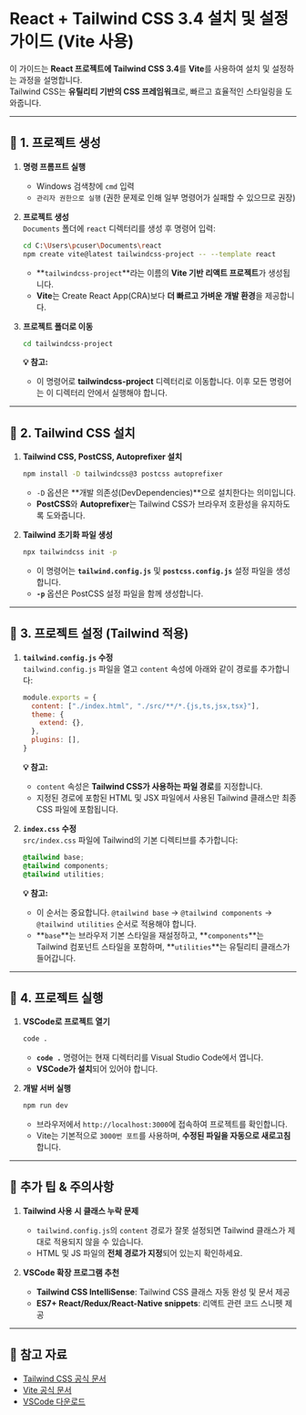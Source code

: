 
# React + Tailwind CSS 3.4 설치 및 설정 가이드 (Vite 사용)

이 가이드는 **React 프로젝트에 Tailwind CSS 3.4**를 **Vite**를 사용하여 설치 및 설정하는 과정을 설명합니다.  
Tailwind CSS는 **유틸리티 기반의 CSS 프레임워크**로, 빠르고 효율적인 스타일링을 도와줍니다.

---

## 📌 1. 프로젝트 생성

1. **명령 프롬프트 실행**
   - Windows 검색창에 `cmd` 입력
   - `관리자 권한으로 실행` (권한 문제로 인해 일부 명령어가 실패할 수 있으므로 권장)

2. **프로젝트 생성**  
   `Documents` 폴더에 `react` 디렉터리를 생성 후 명령어 입력:
   ```bash
   cd C:\Users\pcuser\Documents\react
   npm create vite@latest tailwindcss-project -- --template react
   ```
   - **`tailwindcss-project`**라는 이름의 **Vite 기반 리액트 프로젝트**가 생성됩니다.
   - **Vite**는 Create React App(CRA)보다 **더 빠르고 가벼운 개발 환경**을 제공합니다.

3. **프로젝트 폴더로 이동**
   ```bash
   cd tailwindcss-project
   ```
   **💡 참고:**  
   - 이 명령어로 **tailwindcss-project** 디렉터리로 이동합니다. 이후 모든 명령어는 이 디렉터리 안에서 실행해야 합니다.

---

## 📌 2. Tailwind CSS 설치

1. **Tailwind CSS, PostCSS, Autoprefixer 설치**
   ```bash
   npm install -D tailwindcss@3 postcss autoprefixer
   ```
   - `-D` 옵션은 **개발 의존성(DevDependencies)**으로 설치한다는 의미입니다.
   - **PostCSS**와 **Autoprefixer**는 Tailwind CSS가 브라우저 호환성을 유지하도록 도와줍니다.

2. **Tailwind 초기화 파일 생성**
   ```bash
   npx tailwindcss init -p
   ```
   - 이 명령어는 **`tailwind.config.js`** 및 **`postcss.config.js`** 설정 파일을 생성합니다.
   - **`-p`** 옵션은 PostCSS 설정 파일을 함께 생성합니다.

---

## 📌 3. 프로젝트 설정 (Tailwind 적용)

1. **`tailwind.config.js` 수정**  
   `tailwind.config.js` 파일을 열고 `content` 속성에 아래와 같이 경로를 추가합니다:
   ```js
   module.exports = {
     content: ["./index.html", "./src/**/*.{js,ts,jsx,tsx}"],
     theme: {
       extend: {},
     },
     plugins: [],
   }
   ```
   **💡 참고:**  
   - `content` 속성은 **Tailwind CSS가 사용하는 파일 경로**를 지정합니다.  
   - 지정된 경로에 포함된 HTML 및 JSX 파일에서 사용된 Tailwind 클래스만 최종 CSS 파일에 포함됩니다.

2. **`index.css` 수정**  
   `src/index.css` 파일에 Tailwind의 기본 디렉티브를 추가합니다:
   ```css
   @tailwind base;
   @tailwind components;
   @tailwind utilities;
   ```
   **💡 참고:**  
   - 이 순서는 중요합니다. `@tailwind base` → `@tailwind components` → `@tailwind utilities` 순서로 적용해야 합니다.  
   - **`base`**는 브라우저 기본 스타일을 재설정하고, **`components`**는 Tailwind 컴포넌트 스타일을 포함하며, **`utilities`**는 유틸리티 클래스가 들어갑니다.

---

## 📌 4. 프로젝트 실행

1. **VSCode로 프로젝트 열기**
   ```bash
   code .
   ```
   - **`code .`** 명령어는 현재 디렉터리를 Visual Studio Code에서 엽니다.  
   - **VSCode가 설치**되어 있어야 합니다.

2. **개발 서버 실행**
   ```bash
   npm run dev
   ```
   - 브라우저에서 `http://localhost:3000`에 접속하여 프로젝트를 확인합니다.
   - Vite는 기본적으로 `3000번 포트`를 사용하며, **수정된 파일을 자동으로 새로고침**합니다.

---

## 📌 추가 팁 & 주의사항

1. **Tailwind 사용 시 클래스 누락 문제**
   - `tailwind.config.js`의 `content` 경로가 잘못 설정되면 Tailwind 클래스가 제대로 적용되지 않을 수 있습니다.
   - HTML 및 JS 파일의 **전체 경로가 지정**되어 있는지 확인하세요.

2. **VSCode 확장 프로그램 추천**
   - **Tailwind CSS IntelliSense**: Tailwind CSS 클래스 자동 완성 및 문서 제공  
   - **ES7+ React/Redux/React-Native snippets**: 리액트 관련 코드 스니펫 제공

---

## 📌 참고 자료
- [Tailwind CSS 공식 문서](https://v3.tailwindcss.com/docs/guides/vite)
- [Vite 공식 문서](https://vitejs.dev/)
- [VSCode 다운로드](https://code.visualstudio.com/)
